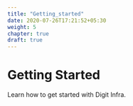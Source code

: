 ```yaml
---
title: "Getting_started"
date: 2020-07-26T17:21:52+05:30
weight: 5
chapter: true
draft: true
---
```


# Getting Started

Learn how to get started with Digit Infra.
